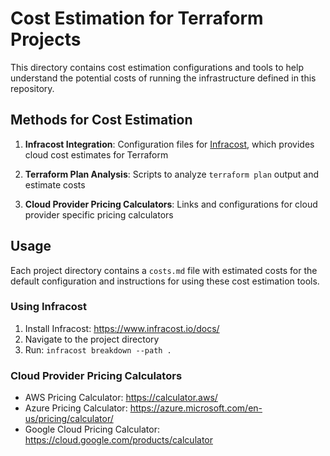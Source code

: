 # Cost Estimation for Terraform Projects

This directory contains cost estimation configurations and tools to help understand the potential costs of running the infrastructure defined in this repository.

## Methods for Cost Estimation

1. **Infracost Integration**: Configuration files for [Infracost](https://www.infracost.io/), which provides cloud cost estimates for Terraform

2. **Terraform Plan Analysis**: Scripts to analyze `terraform plan` output and estimate costs

3. **Cloud Provider Pricing Calculators**: Links and configurations for cloud provider specific pricing calculators

## Usage

Each project directory contains a `costs.md` file with estimated costs for the default configuration and instructions for using these cost estimation tools.

### Using Infracost

1. Install Infracost: https://www.infracost.io/docs/
2. Navigate to the project directory
3. Run: `infracost breakdown --path .`

### Cloud Provider Pricing Calculators

- AWS Pricing Calculator: https://calculator.aws/
- Azure Pricing Calculator: https://azure.microsoft.com/en-us/pricing/calculator/
- Google Cloud Pricing Calculator: https://cloud.google.com/products/calculator
